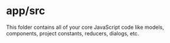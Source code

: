 # app/src

This folder contains all of your core JavaScript code like models, components, project constants, reducers, 
dialogs, etc.
